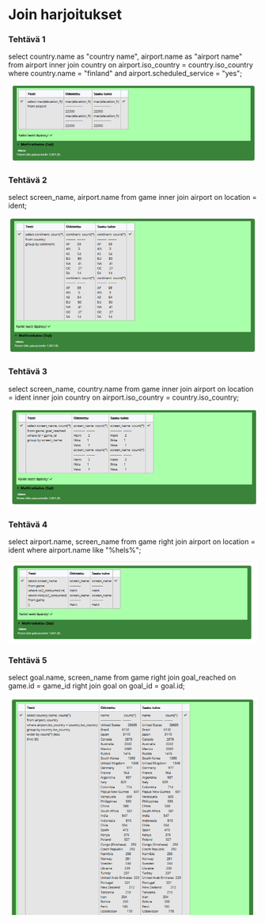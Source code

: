 # Join harjoitukset

### Tehtävä 1
select country.name as "country name", airport.name as "airport name"  from airport
inner join country on airport.iso_country = country.iso_country
where country.name = "finland"
and airport.scheduled_service = "yes";

![ruudunkaappaus](resources/07_tehtävä_1.png)

### Tehtävä 2
select screen_name, airport.name
from game
inner join airport on location = ident;

![ruudunkaappaus](resources/07_tehtävä_2.png)

### Tehtävä 3
select screen_name, country.name
from game
inner join airport on location = ident
inner join country on airport.iso_country = country.iso_country;

![ruudunkaappaus](resources/07_tehtävä_3.png)

### Tehtävä 4
select airport.name, screen_name
from game
right join airport on location = ident
where airport.name like "%hels%";

![ruudunkaappaus](resources/07_tehtävä_4.png)

### Tehtävä 5
select goal.name, screen_name
from game
right join goal_reached on game.id = game_id
right join goal on goal_id = goal.id;

![ruudunkaappaus](resources/07_tehtävä_5.png)